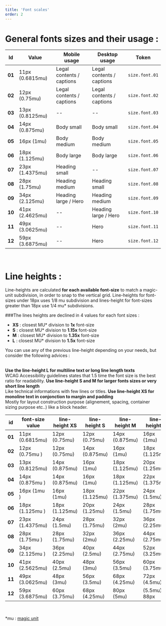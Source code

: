 ```yaml
---
title: 'Font scales'
order: 2
---
```


# General fonts sizes and their usage :

<preview path="src/pages/Foundations/Typography/ScaleAndSizes/previews/font-scale"></pattern>

| Id     | Value           | Mobile usage              | Desktop usage             | Token          |
| ------ | --------------- | ------------------------- | ------------------------- | -------------- |
| **01** | 11px (0.6815mu) | Legal contents / captions | Legal contents / captions | `size.font.01` |
| **02** | 12px (0.75mu)   | Legal contents / captions | Legal contents / captions | `size.font.02` |
| **03** | 13px (0.8125mu) | --                        | --                        | `size.font.03` |
| **04** | 14px (0.875mu)  | Body small                | Body small                | `size.font.04` |
| **05** | 16px (1mu)      | Body medium               | Body medium               | `size.font.05` |
| **06** | 18px (1.125mu)  | Body large                | Body large                | `size.font.06` |
| **07** | 23px (1.4375mu) | Heading small             | --                        | `size.font.07` |
| **08** | 28px (1.75mu)   | Heading medium            | Heading small             | `size.font.08` |
| **09** | 34px (2.125mu)  | Heading large / Hero      | Heading medium            | `size.font.09` |
| **10** | 41px (2.4625mu) | --                        | Heading large / Hero      | `size.font.10` |
| **11** | 49px (3.0625mu) | --                        | Hero                      | `size.font.11` |
| **12** | 59px (3.6875mu) | --                        | Hero                      | `size.font.12` |

<br>

# Line heights :

Line-heights are calculated **for each available font-size** to match a magic-unit subdivision, in order to snap to the vertical grid. Line-heights for font-sizes under 18px uses 1/8 mu subdivision and lines-height for font-sizes greater than 18px use 1/4 mu\* subdivisions.

###The lines heights are declined in 4 values for each font sizes :

- **XS** : closest MU\* division to **1x** font-size
- **S** : closest MU\* division to **1.15x** font-size
- **M** : closest MU\* division to **1.35x** font-size
- **L** : closest MU\* division to **1.5x** font-size

You can use any of the previous line-height depending on your needs, but consider the following advices :

<br>

<hintitem>
    <b>Use the line-height L for multiline text or long line length texts</b><br>
    WCAG Accessibility guidelines states that 1.5 time the font size is the best ratio for readability.
</hintitem>
<hintitem>
    <b>Use line-height S and M for larger fonts sizes or very short line length</b><br>
    Like technical informations with few lines or titles.
</hintitem>
<hintitem>
    <b>Use line-height XS for monoline text in conjonction to margin and padding</b><br>
    Mostly for layout construction purpose (alignement, spacing, container sizing purpose etc..) like a block header.
</hintitem>

<br>

<preview path="src/pages/Foundations/Typography/ScaleAndSizes/previews/font-line-heights"></pattern>

| id     | font-size value | line-height XS | line-height S  | line-height M  | line-height L  | tokens                    |
| ------ | --------------- | -------------- | -------------- | -------------- | -------------- | ------------------------- |
| **01** | 11px (0.6815mu) | 12px (0.75mu)  | 12px (0.75mu)  | 14px (0.875mu) | 16px (1mu)     | `size.line.01.(xs,s,m,l)` |
| **02** | 12px (0.75mu )  | 12px (0.75mu)  | 14px (0.875mu) | 16px (1mu)     | 18px (1.125mu) | `size.line.02.(xs,s,m,l)` |
| **03** | 13px (0.8125mu) | 14px (0.875mu) | 16px (1mu)     | 18px (1.125mu) | 20px (1.25mu)  | `size.line.03.(xs,s,m,l)` |
| **04** | 14px (0.875mu ) | 14px (0.875mu) | 16px (1mu)     | 18px (1.125mu) | 22px (1.375mu) | `size.line.04.(xs,s,m,l)` |
| **05** | 16px (1mu )     | 16px (1mu)     | 18px (1.125mu) | 22px (1.375mu) | 24px (1.5mu)   | `size.line.05.(xs,s,m,l)` |
| **06** | 18px (1.125mu ) | 18px (1.125mu) | 20px (1.25mu)  | 24px (1.5mu)   | 28px (1.75mu)  | `size.line.06.(xs,s,m,l)` |
| **07** | 23px (1.4375mu) | 24px (1.5mu)   | 28px (1.75mu)  | 32px (2mu)     | 36px (2.25mu)  | `size.line.07.(xs,s,m,l)` |
| **08** | 28px (1.75mu )  | 28px (1.75mu)  | 32px (2mu)     | 36px (2.25mu)  | 44px (2.75mu)  | `size.line.08.(xs,s,m,l)` |
| **09** | 34px (2.125mu ) | 36px (2.25mu)  | 40px (2.5mu)   | 44px (2.75mu)  | 52px (3.25mu)  | `size.line.09.(xs,s,m,l)` |
| **10** | 41px (2.5625mu) | 40px (2.5mu)   | 48px (3mu)     | 56px (3.5mu)   | 60px (3.75mu)  | `size.line.10.(xs,s,m,l)` |
| **11** | 49px (3.0625mu) | 48px (3mu)     | 56px (3.5mu)   | 68px (4.25mu)  | 72px (4.5mu)   | `size.line.11.(xs,s,m,l)` |
| **12** | 59px (3.6875mu) | 60px (3.75mu)  | 68px (4.25mu)  | 80px (5mu)     | (5.5mu) 88px   | `size.line.12.(xs,s,m,l)` |

<br>

\*mu : [magic unit](/Foundations/magicUnit/)
